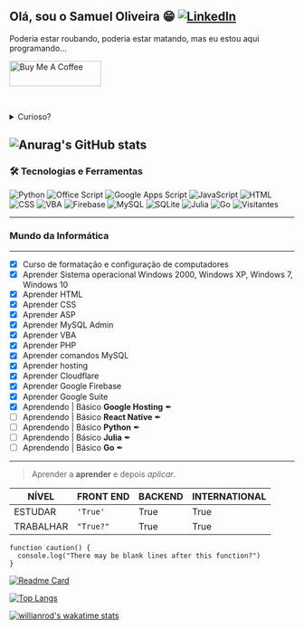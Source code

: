 ## Olá, sou o Samuel Oliveira 😁 [![LinkedIn](https://img.shields.io/badge/-LinkedIn-blue?style=flat&logo=linkedin)](https://www.linkedin.com/in/samuel-oliveira-santos)

<p>Poderia estar roubando, poderia estar matando, mas eu estou aqui programando...</p>
<a href="https://coff.ee/samueloliveirabra" target="_blank">
  <img src="https://cdn.buymeacoffee.com/buttons/v2/default-yellow.png" alt="Buy Me A Coffee" height="45" width="162">
</a>
<br>
<p>&nbsp;</p>

<details><summary>Curioso?</summary>

#### The quick brown fox jumps over the lazy dog!

````
Acompanhe minha trajetória
```` 
</details> </p>

![Anurag's GitHub stats](https://github-readme-stats.vercel.app/api?username=SamuelOliveiraBRA&show_icons=true&theme=darcula)
---
### 🛠️ Tecnologias e Ferramentas
![Python](https://img.shields.io/badge/Python-3776AB?style=flat&logo=python&logoColor=white)
![Office Script](https://img.shields.io/badge/Office%20Script-0078D7?style=flat&logo=microsoftoffice&logoColor=white)
![Google Apps Script](https://img.shields.io/badge/Google%20Apps%20Script-4285F4?style=flat&logo=googleapps&logoColor=white)
![JavaScript](https://img.shields.io/badge/JavaScript-F7DF1E?style=flat&logo=javascript&logoColor=black)
![HTML](https://img.shields.io/badge/HTML-E34F26?style=flat&logo=html5&logoColor=white)
![CSS](https://img.shields.io/badge/CSS-1572B6?style=flat&logo=css3&logoColor=white)
![VBA](https://img.shields.io/badge/VBA-00A300?style=flat&logo=MicrosoftExcel&logoColor=white)
![Firebase](https://img.shields.io/badge/Firebase-FFCA28?style=flat&logo=firebase&logoColor=black)
![MySQL](https://img.shields.io/badge/MySQL-4479A1?style=flat&logo=mysql&logoColor=white)
![SQLite](https://img.shields.io/badge/SQLite-003B57?style=flat&logo=sqlite&logoColor=white)
![Julia](https://img.shields.io/badge/Julia-9558B2?style=flat&logo=julia&logoColor=white)
![Go](https://img.shields.io/badge/Go-00ADD8?style=flat&logo=go&logoColor=white)
![Visitantes](https://komarev.com/ghpvc/?username=SamuelOliveiraBRA&label=Visitantes&color=yellow&style=flat)

---
### Mundo da Informática
---
- [x] Curso de formatação e configuração de computadores
- [x] Aprender Sistema operacional Windows 2000, Windows XP, Windows 7, Windows 10
- [x] Aprender HTML
- [x] Aprender CSS
- [x] Aprender ASP
- [x] Aprender MySQL Admin
- [x] Aprender VBA
- [x] Aprender PHP
- [x] Aprender comandos MySQL
- [x] Aprender hosting
- [x] Aprender Cloudflare
- [x] Aprender Google Firebase
- [x] Aprender Google Suite
- [X] Aprendendo | Básico **Google Hosting** ✒
- [ ] Aprendendo | Básico **React Native** ✒
- [ ] Aprendendo | Básico **Python** ✒
- [ ] Aprendendo | Básico **Julia** ✒
- [ ] Aprendendo | Básico **Go** ✒
---

> Aprender a **aprender** e depois *aplicar*.

| NÍVEL    | FRONT END          | BACKEND          |  INTERNATIONAL  |
|----------|--------------------|------------------|-----------------|
|ESTUDAR   |`'True'`            | True             |  True           |
|TRABALHAR |`"True?"`           | True             |  True           |

```
function caution() {
  console.log("There may be blank lines after this function?")
}
```

[![Readme Card](https://github-readme-stats.vercel.app/api/pin/?username=SamuelOliveiraBRA&repo=github-readme-stats)](https://github.com/SamuelOliveiraBRA/github-readme-stats)

[![Top Langs](https://github-readme-stats.vercel.app/api/top-langs/?username=SamuelOliveiraBRA&langs_count=8)](https://github.com/SamuelOliveiraBRA/github-readme-stats)

[![willianrod's wakatime stats](https://github-readme-stats.vercel.app/api/wakatime?username=SamuelOliveiraBRA)](https://github.com/SamuelOliveiraBRA/github-readme-stats)
